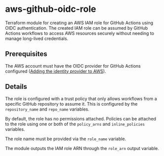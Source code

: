 # aws-github-oidc-role

Terraform module for creating an AWS IAM role for GitHub Actions using OIDC authentication. The created IAM role can be 
assumed by GitHub Actions workflows to access AWS resources securely without needing to manage long-lived credentials.

## Prerequisites

The AWS account must have the OIDC provider for GitHub Actions configured ([Adding the identity provider to AWS](https://docs.github.com/en/actions/security-for-github-actions/security-hardening-your-deployments/configuring-openid-connect-in-amazon-web-services#adding-the-identity-provider-to-aws)).

## Details

The role is configured with a trust policy that only allows workflows from a specific GitHub repository to assume it.
This is configured by the `repository_name` and `repo_name` variables.

By default, the role has no permissions attached. Policies can be attached to the role using one or both of the 
`policy_arns` and `inline_policies` variables.

The role name must be provided via the `role_name` variable.

The module outputs the IAM role ARN through the `role_arn` output variable.